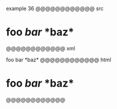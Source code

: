 example 36
@@@@@@@@@@@@ src
# foo *bar* \*baz\*
@@@@@@@@@@@@ xml
<?xml version="1.0" encoding="UTF-8"?>
<!DOCTYPE document SYSTEM "CommonMark.dtd">
<document xmlns="http://commonmark.org/xml/1.0">
  <heading level="1">
    <text>foo </text>
    <emph>
      <text>bar</text>
    </emph>
    <text> *baz*</text>
  </heading>
</document>
@@@@@@@@@@@@ html
<h1>foo <em>bar</em> *baz*</h1>
@@@@@@@@@@@@
